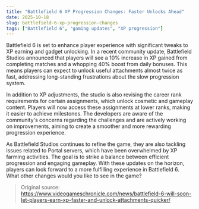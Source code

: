 ```yaml
---
title: "Battlefield 6 XP Progression Changes: Faster Unlocks Ahead"
date: 2025-10-18
slug: battlefield-6-xp-progression-changes
tags: ["Battlefield 6", "gaming updates", "XP progression"]
---
```


Battlefield 6 is set to enhance player experience with significant tweaks to XP earning and gadget unlocking. In a recent community update, Battlefield Studios announced that players will see a 10% increase in XP gained from completing matches and a whopping 40% boost from daily bonuses. This means players can expect to unlock useful attachments almost twice as fast, addressing long-standing frustrations about the slow progression system.

In addition to XP adjustments, the studio is also revising the career rank requirements for certain assignments, which unlock cosmetic and gameplay content. Players will now access these assignments at lower ranks, making it easier to achieve milestones. The developers are aware of the community's concerns regarding the challenges and are actively working on improvements, aiming to create a smoother and more rewarding progression experience.

As Battlefield Studios continues to refine the game, they are also tackling issues related to Portal servers, which have been overwhelmed by XP farming activities. The goal is to strike a balance between efficient progression and engaging gameplay. With these updates on the horizon, players can look forward to a more fulfilling experience in Battlefield 6. What other changes would you like to see in the game?
> Original source: https://www.videogameschronicle.com/news/battlefield-6-will-soon-let-players-earn-xp-faster-and-unlock-attachments-quicker/